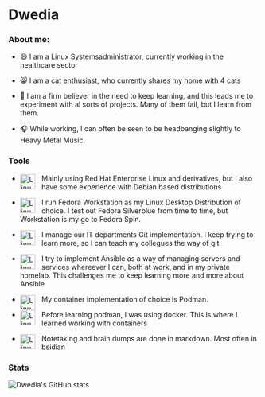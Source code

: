 # Dwedia

### About me:

- 😄 I am a Linux Systemsadministrator, currently working in the healthcare sector

- 😸 I am a cat enthusiast, who currently shares my home with 4 cats

- 📕 I am a firm believer in the need to keep learning, and this leads me to experiment with al sorts of projects. Many of them fail, but I learn from them.

- 🎧 While working, I can often be seen to be headbanging slightly to Heavy Metal Music.



### Tools
 - <img align="left" alt="Linux" width="30px" style="padding-right:10px;" src="https://cdn.jsdelivr.net/gh/devicons/devicon/icons/linux/linux-original.svg" /> Mainly using Red Hat Enterprise Linux and derivatives, but I also have some experience with Debian based distributions

 - <img align="left" alt="Linux" width="30px" style="padding-right:10px;" src="https://cdn.jsdelivr.net/gh/devicons/devicon/icons/fedora/fedora-original.svg" /> I run Fedora Workstation as my Linux Desktop Distribution of choice. I test out Fedora Silverblue from time to time, but Workstation is my go to Fedora Spin.

 - <img align="left" alt="Linux" width="30px" style="padding-right:10px;" src="https://cdn.jsdelivr.net/gh/devicons/devicon/icons/git/git-plain.svg" /> I manage our IT departments Git implementation. I keep trying to learn more, so I can teach my collegues the way of git

 - <img align="left" alt="Linux" width="30px" style="padding-right:10px;" src="https://cdn.jsdelivr.net/gh/devicons/devicon/icons/ansible/ansible-original.svg" /> I try to implement Ansible as a way of managing servers and services whereever I can, both at work, and in my private homelab. This challenges me to keep learning more and more about Ansible
 
 - <img align="left" alt="Linux" width="30px" style="padding-right:10px;" src="https://cdn.jsdelivr.net/gh/devicons/devicon/icons/podman/podman-original.svg" /> My container implementation of choice is Podman.

 - <img align="left" alt="Linux" width="30px" style="padding-right:10px;" src="https://cdn.jsdelivr.net/gh/devicons/devicon/icons/docker/docker-original.svg" /> Before learning podman, I was using docker. This is where I learned working with containers
 
  - <img align="left" alt="Linux" width="30px" style="padding-right:10px;" src="https://cdn.jsdelivr.net/gh/devicons/devicon/icons/markdown/markdown-original.svg" /> Notetaking and brain dumps are done in markdown. Most often in bsidian

### Stats

![Dwedia's GitHub stats](https://github-readme-stats.vercel.app/api?username=dwedia&show_icons=true&theme=nightowl)





### 

<!--
**dwedia/dwedia** is a ✨ _special_ ✨ repository because its `README.md` (this file) appears on your GitHub profile.

Here are some ideas to get you started:

- 🔭 I’m currently working on ...
- 🌱 I’m currently learning ...
- 👯 I’m looking to collaborate on ...
- 🤔 I’m looking for help with ...
- 💬 Ask me about ...
- 📫 How to reach me: ...
- 😄 Pronouns: ...
- ⚡ Fun fact: ...
-->
